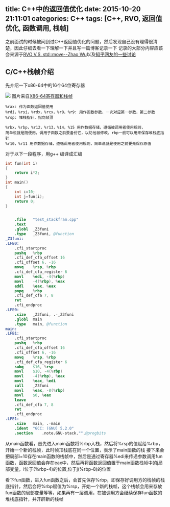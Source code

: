 title: C++中的返回值优化
date: 2015-10-20 21:11:01
categories: C++
tags: [C++, RVO, 返回值优化, 函数调用, 栈帧]
---

之前面试的时候被问到过C++返回值优化的问题，然后发现自己没有理得很清楚，因此仔细去看一下理解一下并且写一篇博客记录一下
记录的大部分内容应该会来源于[RVO V.S. std::move--Zhao Wu](https://www.ibm.com/developerworks/community/blogs/5894415f-be62-4bc0-81c5-3956e82276f3/entry/RVO_V_S_std_move?lang=en)以及[知乎网友的一些讨论](http://www.zhihu.com/question/29511959)

## C/C++栈帧介绍
先介绍一下x86-64中的16个64位寄存器

![](http://7q5fny.com1.z0.glb.clouddn.com/blogx86-64寄存器2.png)
图片来自[X86-64寄存器和栈帧](http://www.searchtb.com/2013/03/x86-64_register_and_function_frame.html)

	%rax: 作为函数返回值使用
	%rdi，%rsi，%rdx，%rcx，%r8，%r9: 用作函数参数，一次对应第一参数，第二参数
	%rsp: 堆栈指针，指向帧顶
	
	%rbx，%rbp，%r12，%r13，%14，%15 用作数据存储，遵循被调用者使用规则，
	简单说就是随便用，调用子函数之前要备份它，以防他被修改，rbp一般可以用来保存堆栈底指针
	%r10，%r11 用作数据存储，遵循调用者使用规则，简单说就是使用之前要先保存原值

对于以下一段程序，用g++ 编译成汇编
	
```C++
int fun(int i)
{
	return i*2;
}
int main()
{
	int i=10;
    int j=fun(i);
    return 0;
}

```

```s

	.file	"test_stackfram.cpp"
	.text
	.globl	_Z3funi
	.type	_Z3funi, @function
_Z3funi:
.LFB0:
	.cfi_startproc
	pushq	%rbp
	.cfi_def_cfa_offset 16
	.cfi_offset 6, -16
	movq	%rsp, %rbp
	.cfi_def_cfa_register 6
	movl	%edi, -4(%rbp)
	movl	-4(%rbp), %eax
	addl	%eax, %eax
	popq	%rbp
	.cfi_def_cfa 7, 8
	ret
	.cfi_endproc
.LFE0:
	.size	_Z3funi, .-_Z3funi
	.globl	main
	.type	main, @function
main:
.LFB1:
	.cfi_startproc
	pushq	%rbp
	.cfi_def_cfa_offset 16
	.cfi_offset 6, -16
	movq	%rsp, %rbp
	.cfi_def_cfa_register 6
	subq	$16, %rsp
	movl	$10, -4(%rbp)
	movl	-4(%rbp), %eax
	movl	%eax, %edi
	call	_Z3funi
	movl	%eax, -8(%rbp)
	movl	$0, %eax
	leave
	.cfi_def_cfa 7, 8
	ret
	.cfi_endproc
.LFE1:
	.size	main, .-main
	.ident	"GCC: (GNU) 5.2.0"
	.section	.note.GNU-stack,"",@progbits

```

从main函数看，首先进入main函数将%rbp入栈，然后将%rsp的值赋给%rbp，开始一个新的栈帧，此时帧顶栈底在同一个位置，表示了main函数的栈
接下来会把局部i=10存在main函数的栈帧中，然后是通过寄存器%edi来传递参数调用fun函数，函数返回值会存在eax中，然后再将函数返回值置于main函数栈帧中的j局部变量，i位于(%rbp-4)的位置,位于j(%rbp-8)的位置

看下fun函数，进入fun函数之后，会首先保存%rbp，即保存好调用方的栈帧的栈底指针，然后会将%rbp赋值为%rsp，开始一个新的栈帧，这个栈帧会用来存放fun函数的局部变量等等，如果再有一层调用，在被调用方会继续保存fun函数的堆栈底指针，并开辟新的栈帧



